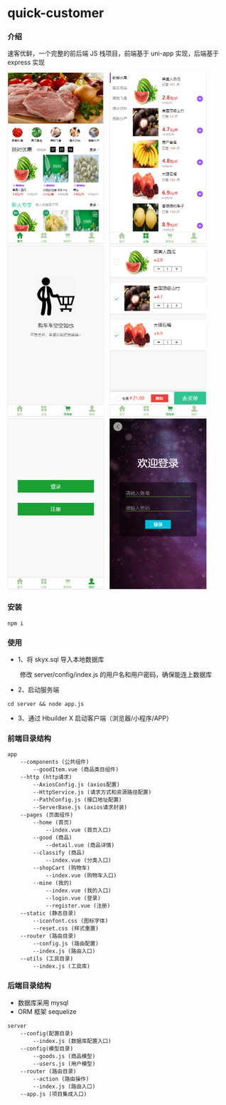 # quick-customer

### 介绍

速客优鲜，一个完整的前后端 JS 栈项目，前端基于 uni-app 实现，后端基于 express 实现

<div>
<img src="show/1.png" alt="项目截图" width="218" height="385">
&nbsp;
<img src="show/2.png" alt="项目截图" width="218" height="385">
&nbsp;
<img src="show/3.png" alt="项目截图" width="218" height="385">
&nbsp;
<img src="show/4.png" alt="项目截图" width="218" height="385">
&nbsp;
<img src="show/5.png" alt="项目截图" width="218" height="385">
&nbsp;
<img src="show/6.png" alt="项目截图" width="218" height="385">
</div>

### 安装

```
npm i
```

### 使用

- 1、将 skyx.sql 导入本地数据库

&emsp;&emsp;修改 server/config/index.js 的用户名和用户密码，确保能连上数据库

- 2、启动服务端

```
cd server && node app.js
```

- 3、通过 Hbuilder X 启动客户端（浏览器/小程序/APP）

### 前端目录结构

```
app
    --components (公共组件)
        --goodItem.vue (商品类目组件)
    --http (http请求)
        --AxiosConfig.js (axios配置)
        --HttpService.js (请求方式和资源路径配置)
        --PathConfig.js (接口地址配置)
        --ServerBase.js (axios请求封装)
    --pages (页面组件)
        --home (首页)
            --index.vue (首页入口)
        --good (商品)
            --detail.vue (商品详情)
        --classify (商品)
            --index.vue (分类入口)
        --shopCart (购物车)
            --index.vue (购物车入口)
        --mine (我的)
            --index.vue (我的入口)
            --login.vue (登录)
            --register.vue (注册)
    --static (静态目录)
        --iconfont.css (图标字体)
        --reset.css (样式重置)
    --router (路由目录)
        --config.js (路由配置)
        --index.js (路由入口)
    --utils (工具目录)
        --index.js (工具库)
```

### 后端目录结构

- 数据库采用 mysql
- ORM 框架 sequelize

```
server
    --config(配置目录)
        --index.js (数据库配置入口)
    --config(模型目录)
        --goods.js (商品模型)
        --users.js (用户模型)
    --router (路由目录)
        --action (路由操作)
        --index.js (路由入口)
    --app.js (项目集成入口)
```
